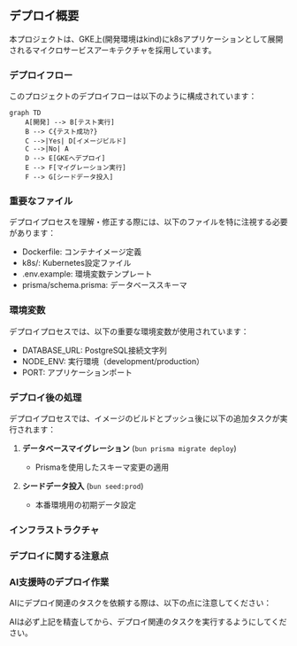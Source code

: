 ## デプロイ概要

本プロジェクトは、GKE上(開発環境はkind)にk8sアプリケーションとして展開されるマイクロサービスアーキテクチャを採用しています。

### デプロイフロー

このプロジェクトのデプロイフローは以下のように構成されています：

```mermaid
graph TD
    A[開発] --> B[テスト実行]
    B --> C{テスト成功?}
    C -->|Yes| D[イメージビルド]
    C -->|No| A
    D --> E[GKEへデプロイ]
    E --> F[マイグレーション実行]
    F --> G[シードデータ投入]
```

### 重要なファイル

デプロイプロセスを理解・修正する際には、以下のファイルを特に注視する必要があります：

- Dockerfile: コンテナイメージ定義
- k8s/: Kubernetes設定ファイル
- .env.example: 環境変数テンプレート
- prisma/schema.prisma: データベーススキーマ

### 環境変数

デプロイプロセスでは、以下の重要な環境変数が使用されています：

- DATABASE_URL: PostgreSQL接続文字列
- NODE_ENV: 実行環境（development/production）
- PORT: アプリケーションポート

### デプロイ後の処理

デプロイプロセスでは、イメージのビルドとプッシュ後に以下の追加タスクが実行されます：

1. **データベースマイグレーション** (`bun prisma migrate deploy`)
   - Prismaを使用したスキーマ変更の適用

2. **シードデータ投入** (`bun seed:prod`)
   - 本番環境用の初期データ設定

### インフラストラクチャ


### デプロイに関する注意点

### AI支援時のデプロイ作業

AIにデプロイ関連のタスクを依頼する際は、以下の点に注意してください：

AIは必ず上記を精査してから、デプロイ関連のタスクを実行するようにしてください。